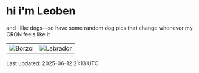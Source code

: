 # hi i'm Leoben

and i like dogs—so have some random dog pics that change whenever my CRON feels like it

|  |  |
|--------|----------|
| ![Borzoi](https://random-dog-vercel.vercel.app/api/random-borzoi?v=1749762789) | ![Labrador](https://random-dog-vercel.vercel.app/api/random-labrador?v=1749762789) |

Last updated: 2025-06-12 21:13 UTC
